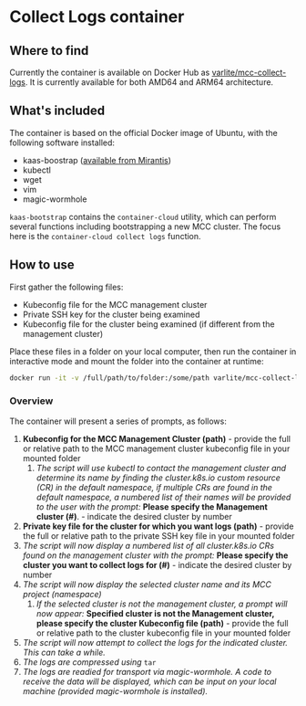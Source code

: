 # Collect Logs container

## Where to find
Currently the container is available on Docker Hub as [varlite/mcc-collect-logs](https://hub.docker.com/r/varlite/mcc-collect-logs). It is currently available for both AMD64 and ARM64 architecture.

## What's included
The container is based on the official Docker image of Ubuntu, with the following software installed:
- kaas-boostrap ([available from Mirantis](https://binary.mirantis.com/releases/get_container_cloud.sh))
- kubectl
- wget
- vim
- magic-wormhole

`kaas-bootstrap` contains the `container-cloud` utility, which can perform several functions including bootstrapping a new MCC cluster. The focus here is the `container-cloud collect logs` function.

## How to use
First gather the following files:
- Kubeconfig file for the MCC management cluster
- Private SSH key for the cluster being examined
- Kubeconfig file for the cluster being examined (if different from the management cluster)

Place these files in a folder on your local computer, then run the container in interactive mode and mount the folder into the container at runtime:

```sh
docker run -it -v /full/path/to/folder:/some/path varlite/mcc-collect-logs:latest
```

### Overview
The container will present a series of prompts, as follows:
1. **Kubeconfig for the MCC Management Cluster (path)** - provide the full or relative path to the MCC management cluster kubeconfig file in your mounted folder
	1. _The script will use kubectl to contact the management cluster and determine its name by finding the cluster.k8s.io custom resource (CR) in the default namespace, if multiple CRs are found in the default namespace, a numbered list of their names will be provided to the user with the prompt:_ **Please specify the Management cluster (#)**. - indicate the desired cluster by number
2. **Private key file for the cluster for which you want logs (path)** - provide the full or relative path to the private SSH key file in your mounted folder
3. _The script will now display a numbered list of all cluster.k8s.io CRs found on the management cluster with the prompt:_ **Please specify the cluster you want to collect logs for (#)** - indicate the desired cluster by number
4. _The script will now display the selected cluster name and its MCC project (namespace)_
	1. _If the selected cluster is not the management cluster, a prompt will now appear:_ **Specified cluster is not the Management cluster, please specify the cluster Kubeconfig file (path)** - provide the full or relative path to the cluster kubeconfig file in your mounted folder
5. _The script will now attempt to collect the logs for the indicated cluster. This can take a while._
6. _The logs are compressed using_ `tar`
7. _The logs are readied for transport via magic-wormhole. A code to receive the data will be displayed, which can be input on your local machine (provided magic-wormhole is installed)._